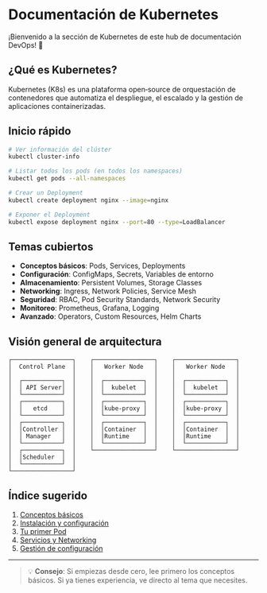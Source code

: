 # Documentación de Kubernetes

¡Bienvenido a la sección de Kubernetes de este hub de documentación DevOps! 🚀

## ¿Qué es Kubernetes?

Kubernetes (K8s) es una plataforma open‑source de orquestación de contenedores que automatiza el despliegue, el escalado y la gestión de aplicaciones containerizadas.

## Inicio rápido

```bash
# Ver información del clúster
kubectl cluster-info

# Listar todos los pods (en todos los namespaces)
kubectl get pods --all-namespaces

# Crear un Deployment
kubectl create deployment nginx --image=nginx

# Exponer el Deployment
kubectl expose deployment nginx --port=80 --type=LoadBalancer
```

## Temas cubiertos

- **Conceptos básicos**: Pods, Services, Deployments
- **Configuración**: ConfigMaps, Secrets, Variables de entorno
- **Almacenamiento**: Persistent Volumes, Storage Classes
- **Networking**: Ingress, Network Policies, Service Mesh
- **Seguridad**: RBAC, Pod Security Standards, Network Security
- **Monitoreo**: Prometheus, Grafana, Logging
- **Avanzado**: Operators, Custom Resources, Helm Charts

## Visión general de arquitectura

```
┌─────────────────┐    ┌─────────────────┐    ┌─────────────────┐
│  Control Plane  │    │   Worker Node   │    │   Worker Node   │
│                 │    │                 │    │                 │
│  ┌───────────┐  │    │  ┌───────────┐  │    │  ┌───────────┐  │
│  │ API Server│  │    │  │  kubelet  │  │    │  │  kubelet  │  │
│  └───────────┘  │    │  └───────────┘  │    │  └───────────┘  │
│  ┌───────────┐  │    │  ┌───────────┐  │    │  ┌───────────┐  │
│  │   etcd    │  │    │  │kube-proxy │  │    │  │kube-proxy │  │
│  └───────────┘  │    │  └───────────┘  │    │  └───────────┘  │
│  ┌───────────┐  │    │  ┌───────────┐  │    │  ┌───────────┐  │
│  │Controller │  │    │  │Container  │  │    │  │Container  │  │
│  │ Manager   │  │    │  │Runtime    │  │    │  │Runtime    │  │
│  └───────────┘  │    │  └───────────┘  │    │  └───────────┘  │
│  ┌───────────┐  │    └─────────────────┘    └─────────────────┘
│  │Scheduler  │  │
│  └───────────┘  │
└─────────────────┘
```

## Índice sugerido

1. [Conceptos básicos](./basic-concepts.md)
2. [Instalación y configuración](./installation.md)
3. [Tu primer Pod](./first-pod.md)
4. [Servicios y Networking](./services.md)
5. [Gestión de configuración](./configuration.md)

---

> 💡 **Consejo**: Si empiezas desde cero, lee primero los conceptos básicos. Si ya tienes experiencia, ve directo al tema que necesites.
